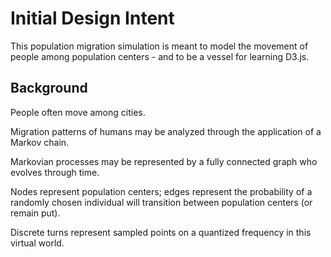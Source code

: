 # Initial Design Intent

This population migration simulation is meant to model the movement of people among population centers - and to be a vessel for learning D3.js.

## Background

People often move among cities.

Migration patterns of humans may be analyzed through the application of a Markov chain.

Markovian processes may be represented by a fully connected graph who evolves through time.

Nodes represent population centers; edges represent the probability of a randomly chosen individual will transition between population centers (or remain put).

Discrete turns represent sampled points on a quantized frequency in this virtual world.

```

```
